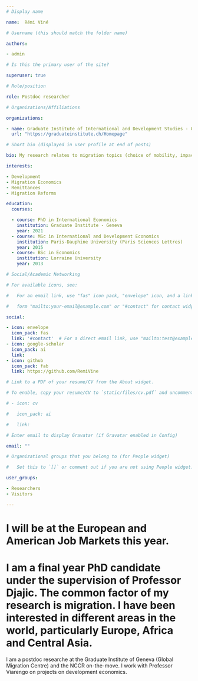 ```yaml
---
# Display name

name:  Rémi Viné

# Username (this should match the folder name)

authors:

- admin

# Is this the primary user of the site?

superuser: true

# Role/position

role: Postdoc researcher

# Organizations/Affiliations

organizations:

- name: Graduate Institute of International and Development Studies - Geneva
  url: "https://graduateinstitute.ch/Homepage"

# Short bio (displayed in user profile at end of posts)

bio: My research relates to migration topics (choice of mobility, impact of remittances on the left behind, the costs of transferring money, _etc._)

interests:

- Development
- Migration Economics
- Remittances
- Migration Reforms

education:
  courses:

  - course: PhD in International Economics
    institution: Graduate Institute - Geneva
    year: 2021 
  - course: MSc in International and Development Economics
    institution: Paris-Dauphine University (Paris Sciences Lettres)
    year: 2015
  - course: BSc in Economics
    institution: Lorraine University
    year: 2013

# Social/Academic Networking

# For available icons, see: 

#   For an email link, use "fas" icon pack, "envelope" icon, and a link in the

#   form "mailto:your-email@example.com" or "#contact" for contact widget.

social:

- icon: envelope
  icon_pack: fas
  link: '#contact'  # For a direct email link, use "mailto:test@example.org".
- icon: google-scholar
  icon_pack: ai
  link: 
- icon: github
  icon_pack: fab
  link: https://github.com/RemiVine

# Link to a PDF of your resume/CV from the About widget.

# To enable, copy your resume/CV to `static/files/cv.pdf` and uncomment the lines below.

# - icon: cv

#   icon_pack: ai

#   link: 

# Enter email to display Gravatar (if Gravatar enabled in Config)

email: ""

# Organizational groups that you belong to (for People widget)

#   Set this to `[]` or comment out if you are not using People widget.

user_groups:

- Researchers
- Visitors

---
```


# **I will be at the European and American Job Markets this year.**

# I am a final year PhD candidate under the supervision of Professor Djajic. The common factor of my research is migration. I have been interested in different areas in the world, particularly Europe, Africa and Central Asia.

I am a postdoc researche at the Graduate Institute of Geneva (Global Migration Centre) and the NCCR on-the-move. I work with Professor Viarengo on projects on development economics. 


